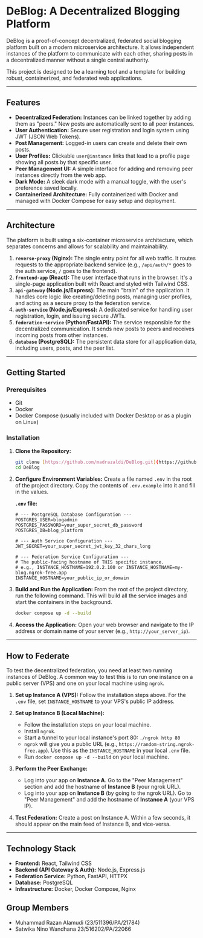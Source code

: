 # DeBlog: A Decentralized Blogging Platform

DeBlog is a proof-of-concept decentralized, federated social blogging platform built on a modern microservice architecture. It allows independent instances of the platform to communicate with each other, sharing posts in a decentralized manner without a single central authority.

This project is designed to be a learning tool and a template for building robust, containerized, and federated web applications.

---

## Features

* **Decentralized Federation:** Instances can be linked together by adding them as "peers." New posts are automatically sent to all peer instances.
* **User Authentication:** Secure user registration and login system using JWT (JSON Web Tokens).
* **Post Management:** Logged-in users can create and delete their own posts.
* **User Profiles:** Clickable `user@instance` links that lead to a profile page showing all posts by that specific user.
* **Peer Management UI:** A simple interface for adding and removing peer instances directly from the web app.
* **Dark Mode:** A sleek dark mode with a manual toggle, with the user's preference saved locally.
* **Containerized Architecture:** Fully containerized with Docker and managed with Docker Compose for easy setup and deployment.

---

## Architecture

The platform is built using a six-container microservice architecture, which separates concerns and allows for scalability and maintainability.

1.  **`reverse-proxy` (Nginx):** The single entry point for all web traffic. It routes requests to the appropriate backend service (e.g., `/api/auth/*` goes to the auth service, `/` goes to the frontend).
2.  **`frontend-app` (React):** The user interface that runs in the browser. It's a single-page application built with React and styled with Tailwind CSS.
3.  **`api-gateway` (Node.js/Express):** The main "brain" of the application. It handles core logic like creating/deleting posts, managing user profiles, and acting as a secure proxy to the federation service.
4.  **`auth-service` (Node.js/Express):** A dedicated service for handling user registration, login, and issuing secure JWTs.
5.  **`federation-service` (Python/FastAPI):** The service responsible for the decentralized communication. It sends new posts to peers and receives incoming posts from other instances.
6.  **`database` (PostgreSQL):** The persistent data store for all application data, including users, posts, and the peer list.

---

## Getting Started

### Prerequisites

* Git
* Docker
* Docker Compose (usually included with Docker Desktop or as a plugin on Linux)

### Installation

1.  **Clone the Repository:**
    ```bash
    git clone [https://github.com/madrazaldi/DeBlog.git](https://github.com/madrazaldi/DeBlog.git)
    cd DeBlog
    ```

2.  **Configure Environment Variables:**
    Create a file named `.env` in the root of the project directory. Copy the contents of `.env.example` into it and fill in the values.

    **`.env` file:**
    ```
    # --- PostgreSQL Database Configuration ---
    POSTGRES_USER=blogadmin
    POSTGRES_PASSWORD=your_super_secret_db_password
    POSTGRES_DB=blog_platform

    # --- Auth Service Configuration ---
    JWT_SECRET=your_super_secret_jwt_key_32_chars_long

    # --- Federation Service Configuration ---
    # The public-facing hostname of THIS specific instance.
    # e.g., INSTANCE_HOSTNAME=192.0.2.100 or INSTANCE_HOSTNAME=my-blog.ngrok-free.app
    INSTANCE_HOSTNAME=your_public_ip_or_domain
    ```

3.  **Build and Run the Application:**
    From the root of the project directory, run the following command. This will build all the service images and start the containers in the background.
    ```bash
    docker compose up -d --build
    ```

4.  **Access the Application:**
    Open your web browser and navigate to the IP address or domain name of your server (e.g., `http://your_server_ip`).

---

## How to Federate

To test the decentralized federation, you need at least two running instances of DeBlog. A common way to test this is to run one instance on a public server (VPS) and one on your local machine using `ngrok`.

1.  **Set up Instance A (VPS):** Follow the installation steps above. For the `.env` file, set `INSTANCE_HOSTNAME` to your VPS's public IP address.

2.  **Set up Instance B (Local Machine):**
    * Follow the installation steps on your local machine.
    * Install `ngrok`.
    * Start a tunnel to your local instance's port 80: `./ngrok http 80`
    * `ngrok` will give you a public URL (e.g., `https://random-string.ngrok-free.app`). Use this as the `INSTANCE_HOSTNAME` in your local `.env` file.
    * Run `docker compose up -d --build` on your local machine.

3.  **Perform the Peer Exchange:**
    * Log into your app on **Instance A**. Go to the "Peer Management" section and add the hostname of **Instance B** (your ngrok URL).
    * Log into your app on **Instance B** (by going to the ngrok URL). Go to "Peer Management" and add the hostname of **Instance A** (your VPS IP).

4.  **Test Federation:**
    Create a post on Instance A. Within a few seconds, it should appear on the main feed of Instance B, and vice-versa.

---

## Technology Stack

* **Frontend:** React, Tailwind CSS
* **Backend (API Gateway & Auth):** Node.js, Express.js
* **Federation Service:** Python, FastAPI, HTTPX
* **Database:** PostgreSQL
* **Infrastructure:** Docker, Docker Compose, Nginx

## Group Members
* Muhammad Razan Alamudi (23/511396/PA/21784)
* Satwika Nino Wandhana 23/516202/PA/22066